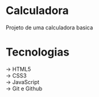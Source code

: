 # Calculadora

 Projeto de uma calculadora basica
 
 
# Tecnologias 

-> HTML5 <br>
-> CSS3 <br>
-> JavaScript <br>
-> Git e Github
